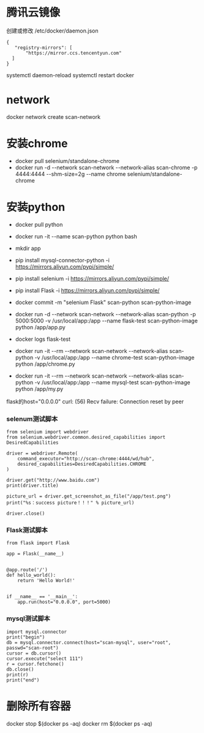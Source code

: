 # 腾讯云镜像
创建或修改 /etc/docker/daemon.json
```
{
   "registry-mirrors": [
       "https://mirror.ccs.tencentyun.com"
  ]
}
```
systemctl daemon-reload
systemctl restart docker

# network
docker network create scan-network


# 安装chrome
* docker pull selenium/standalone-chrome
* docker run -d --network scan-network --network-alias scan-chrome -p 4444:4444 --shm-size=2g --name chrome selenium/standalone-chrome


# 安装python
* docker pull python
* docker run -it --name scan-python python bash

* mkdir app
* pip install mysql-connector-python -i https://mirrors.aliyun.com/pypi/simple/
* pip install selenium -i https://mirrors.aliyun.com/pypi/simple/
* pip install Flask -i https://mirrors.aliyun.com/pypi/simple/


* docker commit -m "selenium Flask" scan-python scan-python-image
* docker run -d --network scan-network --network-alias scan-python -p 5000:5000 -v /usr/local/app:/app --name flask-test scan-python-image python /app/app.py
* docker logs flask-test
* docker run -it --rm --network scan-network --network-alias scan-python -v /usr/local/app:/app --name chrome-test scan-python-image python /app/chrome.py
* docker run -it --rm --network scan-network --network-alias scan-python -v /usr/local/app:/app --name mysql-test scan-python-image python /app/my.py


flask的host="0.0.0.0"
curl: (56) Recv failure: Connection reset by peer


### selenum测试脚本
```
from selenium import webdriver
from selenium.webdriver.common.desired_capabilities import DesiredCapabilities

driver = webdriver.Remote(
    command_executor="http://scan-chrome:4444/wd/hub",
    desired_capabilities=DesiredCapabilities.CHROME
)

driver.get("http://www.baidu.com")
print(driver.title)

picture_url = driver.get_screenshot_as_file("/app/test.png")
print("%s：success picture！！！" % picture_url)

driver.close()
```
### Flask测试脚本
```
from flask import Flask

app = Flask(__name__)


@app.route('/')
def hello_world():
    return 'Hello World!'


if __name__ == '__main__':
    app.run(host="0.0.0.0", port=5000)
```
### mysql测试脚本
```
import mysql.connector
print("begin")
db = mysql.connector.connect(host="scan-mysql", user="root", passwd="scan-root")
cursor = db.cursor()
cursor.execute("select 111")
r = cursor.fetchone()
db.close()
print(r)
print("end")
```


# 删除所有容器
docker stop $(docker ps -aq)
docker rm $(docker ps -aq)








